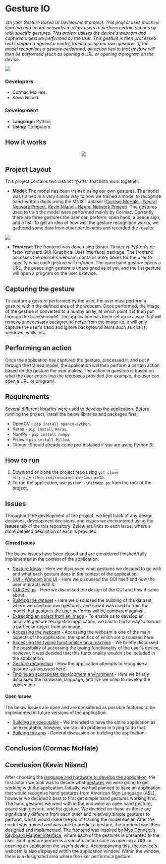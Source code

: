 # Gesture IO
 _4th year Gesture Based UI Development project. This project uses machine learning and neural networks to allow users to perform certain actions by with specific gestures. This project utilises the device's webcam and captures a gesture performed by the user. This gesture is then processed and compared against a model, trained using our own gestures. If the model recognises a gesture performed, an action tied to that gesture will then be performed (such as opening a URL or opening a program on the device._
<div style="text-align:absolute"><img src="https://github.com/cormacmchale/SignWriter/blob/master/images/ef6e61f1-aa83-4aa1-880b-c93a8769a931_200x200.png" /></div>

### Developers
* Cormac McHale.
* Kevin Niland.

### Development
* **Language:** Python.
* **Using:** Computers.

## How it works
<div style="text-align:center"><img src="https://github.com/cormacmchale/SignWriter/blob/master/images/project_flow_diagram.PNG" /></div>

 ## Project Layout
 This project contains two distinct "parts" that both work together:
 * **Model**: The model has been trained using our own gestures. The model was trained in a very similar way to how we trained a model to recognise hand-written digits using the MNIST dataset ([Cormac McHale - Neural Network Project](https://github.com/cormacmchale/KerasNeuralNetwork), [Kevin Niland - Neural Network Project](https://github.com/kevinniland97/Recognition-of-hand-written-digits-using-the-MNIST-dataset)). The gestures used to train the model were performed mainly by Cormac. Currently, there are three gestures the user can perform: open hand, a peace sign, and a fist. To get an idea of how well the gesture recognition works, we gathered some data from other participants and recorded the results:
 <div style="text-align:absolute"><img src="https://github.com/cormacmchale/SignWriter/blob/master/images/table.PNG" /></div>
 
 * **Frontend**: The frontend was done using tkinter. Tkinter is Python's de-facto standard GUI (Graphical User Interface) package. The frontend accesses the device's webcam, contains entry boxes for the user to specify what each gesture will do/open. The open hand gesture opens a URL, the peace sign gesture is unassigned as of yet, and the fist gesture will open a program on the user's device.

## Capturing the gesture
To capture a gesture performed by the user, the user must perform a gesture within the defined area of the webcam. Once performed, the image of the gesture is converted to a numpy array, at which point it is then put through the trained model. The application has been set up in a way that will remove unnecessary background noise from the image i.e. it will only capture the user's hand and ignore background items such as chairs, windows, walls, etc.

## Performing an action
Once the application has captured the gesture, processed it, and put it through the trained model, the application will then perform a certain action based on the gesture the user makes. The action in question is based on what the user enters into the textboxes provided (for example, the user can open a URL or program).

## Requirements
Several different libraries were used to develop the application. Before running the project, install the below libraries and packages first:
* OpenCV - `pip install opencv-python`.
* Keras - `pip install Keras`.
* NumPy - `pip install numpy`.
* Pillow - `pip install Pillow`.
* Tkinter (Should already come pre-installed if you are using Python 3).

## How to run
1. Download or clone the project repo using `git clone https://github.com/cormacmchale/GestureIO`.
2. To run the application, use `python .\MainApp.py` from the root of the project.

## Issues
Throughout the development of the project, we kept track of any design decisions, development decisions, and issues we encountered using the __Issues__ tab of the this repository. Below are links to each issue, where a more detailed desciption of each is provided:
#### Closed Issues
The below issues have been closed and are considered finished/fully implemented in the context of the application:
* [Gesture Ideas](https://github.com/cormacmchale/GestureIO/issues/10) - Here we discussed what gestures we decided to go with and what each gesture does in the context of the application.
* [GUI - Webcam and UI](https://github.com/cormacmchale/GestureIO/issues/9) - Here we discussed the GUI itself and how the user interacts with it.
* [GUI Design](https://github.com/cormacmchale/GestureIO/issues/8) - Here we discussed the design of the GUI and how it came about.
* [Building the dataset](https://github.com/cormacmchale/GestureIO/issues/7) - Here we discussed the building of the dataset, where we used our own gestures, and how it was used to train the model that gestures the user performs will be compared against.
* [Extracting an object from an image](https://github.com/cormacmchale/GestureIO/issues/6) - To enable us to develop an accurate gesture recognition application, we had to find a way to extract a particular object from an image.
* [Accessing the webcam](https://github.com/cormacmchale/GestureIO/issues/5) - Accessing the webcam is one of the main aspects of the application, the specifics of which are discussed here.
* [Accessing the typing functionality on a machine](https://github.com/cormacmchale/GestureIO/issues/4) - We briefly discussed the possibility of accessing the typing functionality of the user's device, however, it was decided that this functionality wouldn't be included in the application.
* [Gesture recognition](https://github.com/cormacmchale/GestureIO/issues/3) - How the application attempts to recognise a gesture is discussed here.
* [Finding an appropriate development environment](https://github.com/cormacmchale/GestureIO/issues/1) - Here we briefly discussed the hardware, language, and IDE we used to develop the application.

#### Open Issues
The below issues are open and are considered as possible features to be implemented in future versions of the application:
* [Building an executable](https://github.com/cormacmchale/GestureIO/issues/12) - We intended to have the entire application as an executable, however, we ran into problems in trying to do that.
* [Building the app](https://github.com/cormacmchale/GestureIO/issues/2) - General discussion on building the application.

## Conclusion (Cormac McHale)


## Conclusion (Kevin Niland)
After choosing the [language and hardware to develop the application](https://github.com/cormacmchale/GestureIO/issues/1), the first action we took was to decide what [gestures](https://github.com/cormacmchale/GestureIO/issues/10) we were going to get working with the application. Initially, we had planned to have an application that would recognise hand gestures from American Sign Language (ASL), however we decided it best to first get simple hand gestures working first. The hand gestures we went with in the end were an open hand gesture,  peace sign gesture, and fist gesture. We decided on these as these are significantly different from each other and relatively simple gestures to perform, which would make the job of training the model easier. After the model was trained and was able to predict a gesture, the frontend was then designed and implemented. The [frontend](https://github.com/cormacmchale/GestureIO/issues/9) was inspired by [Myo Connect's Keyboard Mapper interface](https://support.getmyo.com/hc/en-us/articles/204660665-Using-the-Keyboard-Mapper-in-Myo-Connect), where each of the gestures is presented to the user. Each gesture performs a specific action such as opening a URL or opening an application the user's device. Accompanying this, the device's webcam is also displayed within the application window. Within the window, there is a designated area where the user performs a gesture. 
